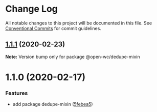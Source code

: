 # Change Log

All notable changes to this project will be documented in this file.
See [Conventional Commits](https://conventionalcommits.org) for commit guidelines.

## [1.1.1](https://github.com/open-wc/open-wc/compare/@open-wc/dedupe-mixin@1.1.0...@open-wc/dedupe-mixin@1.1.1) (2020-02-23)

**Note:** Version bump only for package @open-wc/dedupe-mixin





# 1.1.0 (2020-02-17)


### Features

* add package dedupe-mixin ([5febea5](https://github.com/open-wc/open-wc/commit/5febea5d611099f481b5e9710d5387179ca68785))
